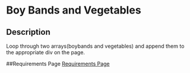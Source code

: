 # Boy Bands and Vegetables

## Description
Loop through two arrays(boybands and vegetables) and append them to the appropriate div on the page.

##Requirements Page
[Requirements Page](https://github.com/nashville-software-school/front-end-milestones/blob/master/2-the-static-web/exercises/SW_JS_BOYBANDS.md)
